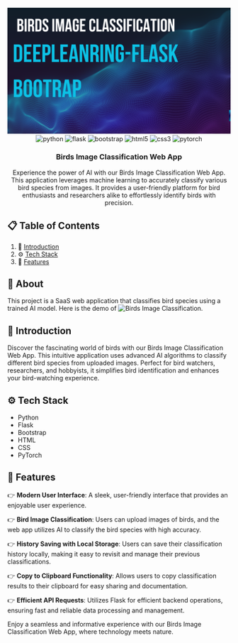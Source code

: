<div align="center">
  <br />
    <a href="https://youtu.be/vpvtZZi5ZWk?feature=shared" target="_blank">
      <img src="Bird_imageclassifcation.png" alt="Project Banner">
    </a>
  <br />

  <div>
    <img src="https://img.shields.io/badge/-Python-black?style=for-the-badge&logoColor=white&logo=python&color=3776AB" alt="python" />
    <img src="https://img.shields.io/badge/-Flask-black?style=for-the-badge&logoColor=white&logo=flask&color=000000" alt="flask" />
    <img src="https://img.shields.io/badge/-Bootstrap-black?style=for-the-badge&logoColor=white&logo=bootstrap&color=7952B3" alt="bootstrap" />
    <img src="https://img.shields.io/badge/-HTML-black?style=for-the-badge&logoColor=white&logo=html5&color=E34F26" alt="html5" />
    <img src="https://img.shields.io/badge/-CSS-black?style=for-the-badge&logoColor=white&logo=css3&color=1572B6" alt="css3" />
    <img src="https://img.shields.io/badge/-PyTorch-black?style=for-the-badge&logoColor=white&logo=pytorch&color=EE4C2C" alt="pytorch" />
  </div>

  <h3 align="center">Birds Image Classification Web App</h3>

  <div align="center">
    Experience the power of AI with our Birds Image Classification Web App. This application leverages machine learning to accurately classify various bird species from images. It provides a user-friendly platform for bird enthusiasts and researchers alike to effortlessly identify birds with precision.
  </div>
</div>

## 📋 <a name="table">Table of Contents</a>

1. 🦜 [Introduction](#introduction)
2. ⚙️ [Tech Stack](#tech-stack)
3. 🔋 [Features](#features)

## 🚨 About 

This project is a SaaS web application that classifies bird species using a trained AI model. Here is the demo of ![Birds Image Classification](./static/brid_demo.gif).

## <a name="introduction">🦜 Introduction</a>

Discover the fascinating world of birds with our Birds Image Classification Web App. This intuitive application uses advanced AI algorithms to classify different bird species from uploaded images. Perfect for bird watchers, researchers, and hobbyists, it simplifies bird identification and enhances your bird-watching experience.

## <a name="tech-stack">⚙️ Tech Stack</a>

- Python
- Flask
- Bootstrap
- HTML
- CSS
- PyTorch

## <a name="features">🔋 Features</a>

👉 **Modern User Interface**: A sleek, user-friendly interface that provides an enjoyable user experience.

👉 **Bird Image Classification**: Users can upload images of birds, and the web app utilizes AI to classify the bird species with high accuracy.

👉 **History Saving with Local Storage**: Users can save their classification history locally, making it easy to revisit and manage their previous classifications.

👉 **Copy to Clipboard Functionality**: Allows users to copy classification results to their clipboard for easy sharing and documentation.

👉 **Efficient API Requests**: Utilizes Flask for efficient backend operations, ensuring fast and reliable data processing and management.

Enjoy a seamless and informative experience with our Birds Image Classification Web App, where technology meets nature.
